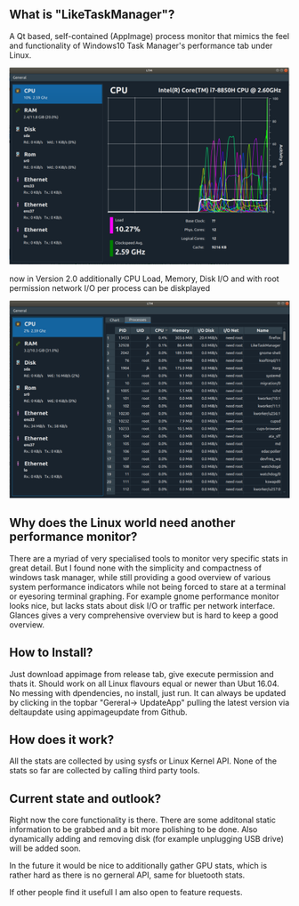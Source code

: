 ## What is "LikeTaskManager"?
A Qt based, self-contained (AppImage) process monitor that mimics the feel 
and functionality of Windows10 Task Manager's performance tab under Linux.

![Alt text](ltm2.PNG?raw=true "UI Preview")

now in Version 2.0 additionally CPU Load, Memory, Disk I/O and with root permission network I/O per process can be diskplayed

![Alt text](ltm3.PNG?raw=true "UI Process list Preview")


## Why does the Linux world need another performance monitor? 

There are a myriad of very specialised tools to monitor very specific stats in great detail. But I found none
with the simplicity and compactness of windows task manager, while still providing a good overview of various system
performance indicators while not being forced to stare at a terminal or eyesoring terminal graphing. 
For example gnome performance monitor looks nice, but lacks stats about disk I/O or traffic per network interface. Glances 
gives a very comprehensive overview but is hard to keep a good overview.


## How to Install?  

Just download appimage from release tab, give execute permission and thats it. Should work on all Linux flavours equal or newer than 
Ubut 16.04. No messing with dpendencies, no install, just run.
It can always be updated by clicking in the topbar "Gereral-> UpdateApp" pulling the latest version via deltaupdate using appimageupdate from Github.


## How does it work?
All the stats are collected by using sysfs  or Linux Kernel API. None of the stats so far are collected by calling third party tools.


## Current state and outlook?  
Right now the core functionality is there. 
There are some additonal static information to be grabbed and a bit more polishing to be done. 
Also dynamically adding and removing disk (for example unplugging USB drive) will be added soon.


In the future it would be nice to additionally gather GPU stats, which is rather hard as there is no gerneral API, same for bluetooth stats. 

If other people find it usefull I am also open to feature requests.


